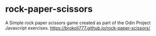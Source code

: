 # rock-paper-scissors

A Simple rock paper scissors game created as part of the Odin Project Javascript exercises.
https://brokoli777.github.io/rock-paper-scissors/
